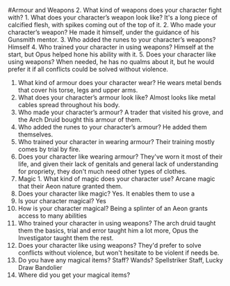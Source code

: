 #Armour and Weapons
2. What kind of weapons does your character fight with?
    1. What does your character’s weapon look like? It's a long piece of calcified flesh, with spikes coming out of the top of it. 
    2. Who made your character’s weapon? He made it himself, under the guidance of his Gunsmith mentor. 
    3. Who added the runes to your character’s weapons? Himself
    4. Who trained your character in using weapons? Himself at the start, but Opus helped hone his ability with it. 
    5. Does your character like using weapons? When needed, he has no qualms about it, but he would prefer it if all conflicts could be solved without violence. 


1. What kind of armour does your character wear? He wears metal bends that cover his torse, legs and upper arms. 
2. What does your character’s armour look like? Almost looks like metal cables spread throughout his body. 
3. Who made your character’s armour? A trader that visited his grove, and the Arch Druid bought this armour of them. 
4. Who added the runes to your character’s armour? He added them themselves. 
5. Who trained your character in wearing armour? Their training mostly comes by trial by fire.
6. Does your character like wearing armour? They've worn it most of their life, and given their lack of genitals and general lack of understanding for propriety, they don't much need other types of clothes. 
7. Magic 1. What kind of magic does your character use? Arcane magic that their Aeon nature granted them. 
9. Does your character like magic? Yes. It enables them to use a 
10. Is your character magical? Yes
11. How is your character magical? Being a splinter of an Aeon grants access to many abilities
12. Who trained your character in using weapons? The arch druid taught them the basics, trial and error taught him a lot more, Opus the Investigator taught them the rest. 
13. Does your character like using weapons? They'd prefer to solve conflicts without violence, but won't hesitate to be violent if needs be. 
14. Do you have any magical items? Staff? Wands? Spellstriker Staff, Lucky Draw Bandolier
15. Where did you get your magical items?